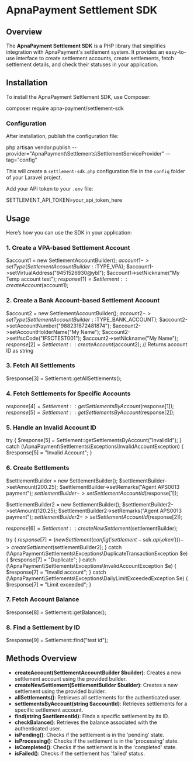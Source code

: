 # ApnaPayment Settlement SDK

## Overview

The **ApnaPayment Settlement SDK** is a PHP library that simplifies integration with ApnaPayment's settlement system. It provides an easy-to-use interface to create settlement accounts, create settlements, fetch settlement details, and check their statuses in your application.

## Installation

To install the ApnaPayment Settlement SDK, use Composer:

composer require apna-payment/settlement-sdk

### Configuration

After installation, publish the configuration file:

php artisan vendor:publish --provider="ApnaPayment\Settlements\SettlementServiceProvider" --tag="config"

This will create a `settlement-sdk.php` configuration file in the `config` folder of your Laravel project.

Add your API token to your `.env` file:

SETTLEMENT_API_TOKEN=your_api_token_here

## Usage

Here’s how you can use the SDK in your application:

### 1. Create a VPA-based Settlement Account

$account1 = new SettlementAccountBuilder();
$account1->setType(SettlementAccountBuilder::$TYPE_VPA);
$account1->setVirtualAddress("9451526930@ybl");
$account1->setNickname("My Temp account test");
$response[1] = Settlement::createAccount($account1);

### 2. Create a Bank Account-based Settlement Account

$account2 = new SettlementAccountBuilder();
$account2->setType(SettlementAccountBuilder::$TYPE_BANK_ACCOUNT);
$account2->setAccountNumber("988231872481874");
$account2->setAccountHolderName("My Name");
$account2->setIfscCode("IFSCTEST001");
$account2->setNickname("My Name");
$response[2] = Settlement::createAccount($account2); // Returns account ID as string

### 3. Fetch All Settlements

$response[3] = Settlement::getAllSettlements();

### 4. Fetch Settlements for Specific Accounts

$response[4] = Settlement::getSettlementsByAccount($response[1]);
$response[5] = Settlement::getSettlementsByAccount($response[2]);

### 5. Handle an Invalid Account ID

try {
$response[5] = Settlement::getSettlementsByAccount("InvalidId");
} catch (\ApnaPayment\Settlements\Exceptions\InvalidAccountException) {
$response[5] = "Invalid Account";
}

### 6. Create Settlements

$settlementBuilder = new SettlementBuilder();
$settlementBuilder->setAmount(200.25);
$settlementBuilder->setRemarks("Agent APS0013 payment");
$settlementBuilder->setSettlementAccountId($response[1]);

$settlementBuilder2 = new SettlementBuilder();
$settlementBuilder2->setAmount(120.25);
$settlementBuilder2->setRemarks("Agent APS0013 payment");
$settlementBuilder2->setSettlementAccountId($response[2]);

$response[6] = Settlement::createNewSettlement($settlementBuilder);

try {
$response[7] = (new Settlement(config('settlement-sdk.api_token')))
->createSettlement($settlementBuilder2);
} catch (\ApnaPayment\Settlements\Exceptions\DuplicateTransactionException $e) {
$response[7] = "Duplicate";
} catch (\ApnaPayment\Settlements\Exceptions\InvalidAccountException $e) {
$response[7] = "Invalid account";
} catch (\ApnaPayment\Settlements\Exceptions\DailyLimitExceededException $e) {
$response[7] = "Limit exceeded";
}

### 7. Fetch Account Balance

$response[8] = Settlement::getBalance();

### 8. Find a Settlement by ID

$response[9] = Settlement::find("test id");

## Methods Overview

- **createAccount(SettlementAccountBuilder $builder)**: Creates a new settlement account using the provided builder.
- **createNewSettlement(SettlementBuilder $builder)**: Creates a new settlement using the provided builder.
- **allSettlements()**: Retrieves all settlements for the authenticated user.
- **settlementsByAccount(string $accountId)**: Retrieves settlements for a specific settlement account.
- **find(string $settlementId)**: Finds a specific settlement by its ID.
- **checkBalance()**: Retrieves the balance associated with the authenticated user.
- **isPending()**: Checks if the settlement is in the 'pending' state.
- **isProcessing()**: Checks if the settlement is in the 'processing' state.
- **isCompleted()**: Checks if the settlement is in the 'completed' state.
- **isFailed()**: Checks if the settlement has 'failed' status.
